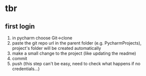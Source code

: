 # tbr

## first login
1. in pycharm choose Git->clone
2. paste the git repo url in the parent folder (e.g. PycharmProjects), project's folder will be created automatically
3. make a small change to the project (like updating the readme)
4. commit
5. push (this step can't be easy, need to check what happens if no credentials...)






